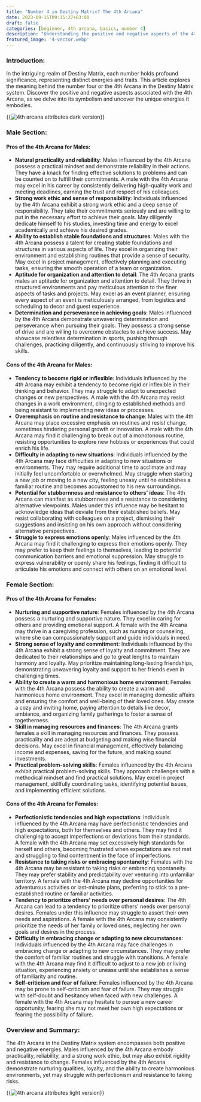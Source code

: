 ```yaml
---
title: "Number 4 in Destiny Matrix? The 4th Arcana"
date: 2023-09-15T09:15:27+03:00
draft: false
categories: [beginner, 4th arcana, basics, number 4]
description: "Understanding the positive and negative aspects of the 4th Arcana allows individuals to navigate their personal growth journey with self-awareness and embrace a balanced approach to life. By recognizing their strengths and challenges, individuals can foster personal development, cultivate adaptability, and find harmony in their relationships and endeavors."
featured_image: '4-vector.webp'
---
```


### Introduction:
In the intriguing realm of Destiny Matrix, each number holds profound significance, representing distinct energies and traits. This article explores the meaning behind the number four or the 4th Arcana in the Destiny Matrix system. Discover the positive and negative aspects associated with the 4th Arcana, as we delve into its symbolism and uncover the unique energies it embodies.

{{<image link="4-dark.webp" alt="4th arcana attributes dark version">}}

### Male Section:

#### Pros of the 4th Arcana for Males:

- **Natural practicality and reliability**: Males influenced by the 4th Arcana possess a practical mindset and demonstrate reliability in their actions. They have a knack for finding effective solutions to problems and can be counted on to fulfill their commitments.
A male with the 4th Arcana may excel in his career by consistently delivering high-quality work and meeting deadlines, earning the trust and respect of his colleagues.
- **Strong work ethic and sense of responsibility**: Individuals influenced by the 4th Arcana exhibit a strong work ethic and a deep sense of responsibility. They take their commitments seriously and are willing to put in the necessary effort to achieve their goals.
May diligently dedicate himself to his studies, investing time and energy to excel academically and achieve his desired grades.
- **Ability to establish stable foundations and structures**: Males with the 4th Arcana possess a talent for creating stable foundations and structures in various aspects of life. They excel in organizing their environment and establishing routines that provide a sense of security.
May excel in project management, effectively planning and executing tasks, ensuring the smooth operation of a team or organization.
- **Aptitude for organization and attention to detail**: The 4th Arcana grants males an aptitude for organization and attention to detail. They thrive in structured environments and pay meticulous attention to the finer aspects of tasks and projects.
May excel as an event planner, ensuring every aspect of an event is meticulously arranged, from logistics and scheduling to decor and guest experience.
- **Determination and perseverance in achieving goals**: Males influenced by the 4th Arcana demonstrate unwavering determination and perseverance when pursuing their goals. They possess a strong sense of drive and are willing to overcome obstacles to achieve success.
May showcase relentless determination in sports, pushing through challenges, practicing diligently, and continuously striving to improve his skills.

#### Cons of the 4th Arcana for Males:

- **Tendency to become rigid or inflexible**: Individuals influenced by the 4th Arcana may exhibit a tendency to become rigid or inflexible in their thinking and behavior. They may struggle to adapt to unexpected changes or new perspectives.
A male with the 4th Arcana may resist changes in a work environment, clinging to established methods and being resistant to implementing new ideas or processes.
- **Overemphasis on routine and resistance to change**: Males with the 4th Arcana may place excessive emphasis on routines and resist change, sometimes hindering personal growth or innovation.
A male with the 4th Arcana may find it challenging to break out of a monotonous routine, resisting opportunities to explore new hobbies or experiences that could enrich his life.
- **Difficulty in adapting to new situations**: Individuals influenced by the 4th Arcana may face difficulties in adapting to new situations or environments. They may require additional time to acclimate and may initially feel uncomfortable or overwhelmed.
May struggle when starting a new job or moving to a new city, feeling uneasy until he establishes a familiar routine and becomes accustomed to his new surroundings.
- **Potential for stubbornness and resistance to others' ideas**: The 4th Arcana can manifest as stubbornness and a resistance to considering alternative viewpoints. Males under this influence may be hesitant to acknowledge ideas that deviate from their established beliefs.
May resist collaborating with colleagues on a project, dismissing their suggestions and insisting on his own approach without considering alternative perspectives.
- **Struggle to express emotions openly**: Males influenced by the 4th Arcana may find it challenging to express their emotions openly. They may prefer to keep their feelings to themselves, leading to potential communication barriers and emotional suppression.
May struggle to express vulnerability or openly share his feelings, finding it difficult to articulate his emotions and connect with others on an emotional level.

### Female Section:

#### Pros of the 4th Arcana for Females:

- **Nurturing and supportive nature**: Females influenced by the 4th Arcana possess a nurturing and supportive nature. They excel in caring for others and providing emotional support.
A female with the 4th Arcana may thrive in a caregiving profession, such as nursing or counseling, where she can compassionately support and guide individuals in need.
- **Strong sense of loyalty and commitment**: Individuals influenced by the 4th Arcana exhibit a strong sense of loyalty and commitment. They are dedicated to their relationships and go to great lengths to maintain harmony and loyalty.
May prioritize maintaining long-lasting friendships, demonstrating unwavering loyalty and support to her friends even in challenging times.
- **Ability to create a warm and harmonious home environment**: Females with the 4th Arcana possess the ability to create a warm and harmonious home environment. They excel in managing domestic affairs and ensuring the comfort and well-being of their loved ones.
May create a cozy and inviting home, paying attention to details like decor, ambiance, and organizing family gatherings to foster a sense of togetherness.
- **Skill in managing resources and finances**: The 4th Arcana grants females a skill in managing resources and finances. They possess practicality and are adept at budgeting and making wise financial decisions.
May excel in financial management, effectively balancing income and expenses, saving for the future, and making sound investments.
- **Practical problem-solving skills**: Females influenced by the 4th Arcana exhibit practical problem-solving skills. They approach challenges with a methodical mindset and find practical solutions.
May excel in project management, skillfully coordinating tasks, identifying potential issues, and implementing efficient solutions.

#### Cons of the 4th Arcana for Females:

- **Perfectionistic tendencies and high expectations**: Individuals influenced by the 4th Arcana may have perfectionistic tendencies and high expectations, both for themselves and others. They may find it challenging to accept imperfections or deviations from their standards.
A female with the 4th Arcana may set excessively high standards for herself and others, becoming frustrated when expectations are not met and struggling to find contentment in the face of imperfections.
- **Resistance to taking risks or embracing spontaneity**: Females with the 4th Arcana may be resistant to taking risks or embracing spontaneity. They may prefer stability and predictability over venturing into unfamiliar territory.
A female with the 4th Arcana may decline opportunities for adventurous activities or last-minute plans, preferring to stick to a pre-established routine or familiar activities.
- **Tendency to prioritize others' needs over personal desires**: The 4th Arcana can lead to a tendency to prioritize others' needs over personal desires. Females under this influence may struggle to assert their own needs and aspirations.
A female with the 4th Arcana may consistently prioritize the needs of her family or loved ones, neglecting her own goals and desires in the process.
- **Difficulty in embracing change or adapting to new circumstances**: Individuals influenced by the 4th Arcana may face challenges in embracing change or adapting to new circumstances. They may prefer the comfort of familiar routines and struggle with transitions.
A female with the 4th Arcana may find it difficult to adjust to a new job or living situation, experiencing anxiety or unease until she establishes a sense of familiarity and routine.
- **Self-criticism and fear of failure**: Females influenced by the 4th Arcana may be prone to self-criticism and fear of failure. They may struggle with self-doubt and hesitancy when faced with new challenges.
A female with the 4th Arcana may hesitate to pursue a new career opportunity, fearing she may not meet her own high expectations or fearing the possibility of failure.

### Overview and Summary:
The 4th Arcana in the Destiny Matrix system encompasses both positive and negative energies. Males influenced by the 4th Arcana embody practicality, reliability, and a strong work ethic, but may also exhibit rigidity and resistance to change. Females influenced by the 4th Arcana demonstrate nurturing qualities, loyalty, and the ability to create harmonious environments, yet may struggle with perfectionism and resistance to taking risks.

{{<image link="4-light.webp" alt="4th arcana attributes light version">}}
